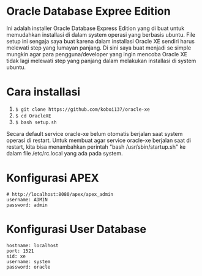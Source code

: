 # Oracle Database Expree Edition
Ini adalah installer Oracle Database Express Edition yang di buat untuk memudahkan installasi di dalam system operasi yang berbasis ubuntu.
File setup ini sengaja saya buat karena dalam installasi Oracle XE sendiri harus melewati step yang lumayan panjang.
Di sini saya buat menjadi se simple mungkin agar para pengguna/developer yang ingin mencoba Oracle XE tidak lagi melewati step yang panjang dalam melakukan installasi di system ubuntu.

# Cara installasi
1. ```$ git clone https://github.com/koboi137/oracle-xe```
2. ```$ cd OracleXE```
3. ```$ bash setup.sh```

Secara default service oracle-xe belum otomatis berjalan saat system operasi di restart.
Untuk membuat agar service oracle-xe berjalan saat di restart, kita bisa menambahkan perintah "bash /usr/sbin/startup.sh" ke dalam file /etc/rc.local yang ada pada system.

# Konfigurasi APEX
```
# http://localhost:8080/apex/apex_admin
username: ADMIN
password: admin
```

# Konfigurasi User Database
```
hostname: localhost
port: 1521
sid: xe
username: system
password: oracle
```
